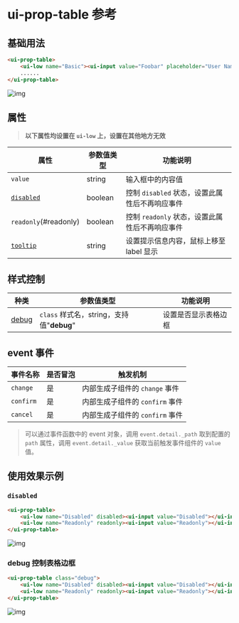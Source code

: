 # ui-prop-table 参考

## 基础用法

```html
<ui-prop-table>
    <ui-low name="Basic"><ui-input value="Foobar" placeholder="User Name"></ui-input></ui-low>
    ......
</ui-prop-table>
```
    
![img](ui-kit/ui-prop-table.gif)

## 属性
> **以下属性均设置在 `ui-low` 上，设置在其他地方无效**

属性  | 参数值类型 | 功能说明
------|--------------|-------------  
`value`| string | 输入框中的内容值
[`disabled`](#`disabled`)| boolean | 控制 `disabled` 状态，设置此属性后不再响应事件
`readonly`(#readonly)| boolean | 控制 `readonly` 状态，设置此属性后不再响应事件
[`tooltip`](#tooltip)| string | 设置提示信息内容，鼠标上移至 label 显示

## 样式控制
种类              | 参数值类型 | 功能说明
----------------|-----------|-------------
[debug](#debug-控制表格边框)      | `class` 样式名，string，支持值"**debug**" | 设置是否显示表格边框

## event 事件
事件名称|是否冒泡|触发机制
-------|-------|--------
`change` |是|内部生成子组件的 `change` 事件
`confirm` |是|内部生成子组件的 `confirm` 事件
`cancel` |是|内部生成子组件的 `confirm` 事件
>可以通过事件函数中的 event 对象，调用 `event.detail._path` 取到配置的 `path` 属性，调用 `event.detail._value` 获取当前触发事件组件的 `value` 值。

## 使用效果示例

### `disabled`
```html
<ui-prop-table>
    <ui-low name="Disabled" disabled><ui-input value="Disabled"></ui-input></ui-low>
    <ui-low name="Readonly" readonly><ui-input value="Readonly"></ui-input></ui-low>
</ui-prop-table>
```
![img](ui-kit/ui-prop-table-state.png)

### debug 控制表格边框
```html
<ui-prop-table class="debug">
    <ui-low name="Disabled" disabled><ui-input value="Disabled"></ui-input></ui-low>
    <ui-low name="Readonly" readonly><ui-input value="Readonly"></ui-input></ui-low>
</ui-prop-table>
```
![img](ui-kit/ui-prop-table-state.png)